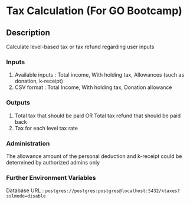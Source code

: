 # Tax Calculation (For GO Bootcamp)

## Description
Calculate level-based tax or tax refund regarding user inputs

### Inputs
1. Available inputs : Total income, With holding tax, Allowances (such as donation, k-receipt)
2. CSV format : Total Income, With holding tax, Donation allowance

### Outputs
1. Total tax that should be paid OR Total tax refund that should be paid back
2. Tax for each level tax rate

### Administration
The allowance amount of the personal deduction and k-receipt could be determined by authorized admins only

### Further Environment Variables
Database URL : `postgres://postgres:postgres@localhost:5432/ktaxes?sslmode=disable`